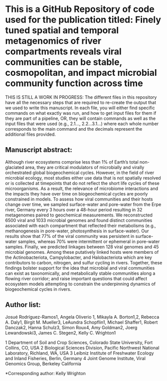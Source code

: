 # This is a GitHub Repository of code used for the publication titled: Finely tuned spatial and temporal metagenomics of river compartments reveals viral communities can be stable, cosmopolitan, and impact microbial community function across time

THIS IS STILL A WORK IN PROGRESS:
The different files in this repository have all the necessary steps that are required to re-create the output that we used to write this manuscript. In each file, you will either find specific commands on what exactly was run, and how to get input files for them if they are part of a pipeline, OR, they will contain commands as well as the input files that were used (e.g., 2.1..., 2.2...3.1...) where each whole number corresponds to the main command and the decimals represent the additional files provided.


## Manuscript abstract:

Although river ecosystems comprise less than 1% of Earth’s total non-glaciated area, they are critical modulators of microbially and virally orchestrated global biogeochemical cycles. However, in the field of river microbial ecology, most studies either use data that is not spatially resolved or is collected at timepoints that do not reflect the short life cycles of these microorganisms. As a result, the relevance of microbiome interactions and the impacts they have over time on biogeochemical cycles are poorly constrained in models. To assess how viral communities and their hosts change over time, we sampled surface-water and pore-water from the Erpe river, Germany every 3 hours over a 48-hour period resulting in 32 metagenomes paired to geochemical measurements. We reconstructed 6500 viral and 1033 microbial genomes and found distinct communities associated with each compartment that reflected their metabolisms (e.g., methanogenesis in pore-water, photosynthesis in surface-water). Our results show that 77% of the viral community was persistent in surface-water samples, whereas 70% were intermittent or ephemeral in pore-water samples. Finally, we predicted linkages between 128 viral genomes and 45 microbial genomes. Among these putatively linked hosts were members of the Actinobacteriota, Campylobacter, and Halobacteriota which are key contributors to carbon, nitrogen, and sulfur cycling in rivers. Together, these findings bolster support for the idea that microbial and viral communities can exist as taxonomically, and metabolically stable communities along a flowing river corridor; and raise important questions that could affect ecosystem models attempting to constrain the underpinning dynamics of biogeochemical cycles in rivers.

## Author list:

Josué Rodríguez-Ramos1, Angela Oliverio 1, Mikayla A. Borton1,2, Rebecca A. Daly1, Birgit M. Mueller3, LeAundra Schopflin1, Michael Shaffer1, Robert Danczak2, Hanna Schulz3, Simon Roux4, Amy Goldman2, Joerg Lewandowski3, James C. Stegen2, Kelly C. Wrighton1

1 Department of Soil and Crop Sciences, Colorado State University, Fort Collins, CO, USA
2 Biological Sciences Division, Pacific Northwest National Laboratory, Richland, WA, USA
3 Leibniz Institute of Freshwater Ecology and Inland Fisheries, Berlin, Germany
4 Joint Genome Institute, Viral Genomics Group, Berkeley California

\*Corresponding author: Kelly Wrighton
